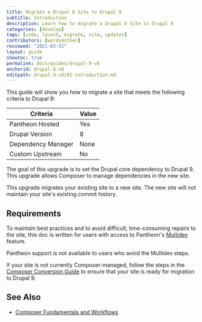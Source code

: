 ```yaml
---
title: Migrate a Drupal 8 Site to Drupal 9
subtitle: Introduction
description: Learn how to migrate a Drupal 8 Site to Drupal 9
categories: [develop]
tags: [code, launch, migrate, site, updates]
contributors: [wordsmither]
reviewed: "2021-03-31"
layout: guide
showtoc: true
permalink: docs/guides/drupal-9-v8
anchorid: drupal-9-v8
editpath: drupal-9-v8/01-introduction.md
---
```


This guide will show you how to migrate a site that meets the following criteria to Drupal 9:

|Criteria|Value
|---|---
|Pantheon Hosted| Yes
|Drupal Version| 8
|Dependency Manager| None
|Custom Upstream| No

The goal of this upgrade is to set the Drupal core dependency to Drupal 9. This upgrade allows Composer to manage dependencies in the new site.

<Alert title="Note" type="info" >
This upgrade migrates your existing site to a new site. The new site will not maintain your site's existing commit history.
</Alert>

## Requirements

<Partial file="drupal-9/upgrade-site-requirements.md" />




<Alert title="Multidev Required" type="danger">

To maintain best practices and to avoid difficult, time-consuming repairs to the site, this doc is written for users with access to Pantheon's [Multidev](/multidev) feature.

Pantheon support is not available to users who avoid the Multidev steps.

</Alert>

If your site is not currently Composer-managed, follow the steps in the [Composer Conversion Guide](/guides/composer-convert) to ensure that your site is ready for migration to Drupal 9.


## See Also

- [Composer Fundamentals and Workflows](/guides/composer)
